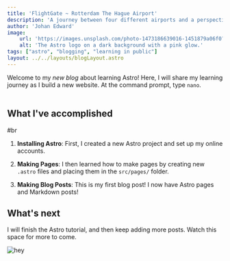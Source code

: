 ```yaml
---
title: 'FlightGate ~ Rotterdam The Hague Airport'
description: 'A journey between four different airports and a perspective to change the status quo.'
author: 'Johan Edward'
image:
    url: 'https://images.unsplash.com/photo-1473186639016-1451879a06f0?q=80&w=2005&auto=format&fit=crop&ixlib=rb-4.0.3&ixid=M3wxMjA3fDB8MHxwaG90by1wYWdlfHx8fGVufDB8fHx8fA%3D%3D'
    alt: 'The Astro logo on a dark background with a pink glow.'
tags: ["astro", "blogging", "learning in public"]
layout: ../../layouts/blogLayout.astro
---
```


Welcome to my _new blog_ about learning Astro! Here, I will share my learning journey as I build a new website.
At the command prompt, type `nano`.
<br />
<br />
## What I've accomplished
#br  

1. **Installing Astro**: First, I created a new Astro project and set up my online accounts.

2. **Making Pages**: I then learned how to make pages by creating new `.astro` files and placing them in the `src/pages/` folder.

3. **Making Blog Posts**: This is my first blog post! I now have Astro pages and Markdown posts!

## What's next

I will finish the Astro tutorial, and then keep adding more posts. Watch this space for more to come.

![hey](https://images.pexels.com/photos/16023/pexels-photo.jpg?auto=compress&cs=tinysrgb&w=1260&h=750&dpr=1)